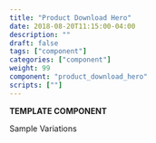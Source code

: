 ```yaml
---
title: "Product Download Hero"
date: 2018-08-20T11:15:00-04:00
description: ""
draft: false
tags: ["component"]
categories: ["component"]
weight: 99
component: "product_download_hero"
scripts: [""]
---
```


__TEMPLATE COMPONENT__

Sample Variations
